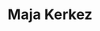 ---
SICRIS: 15295
draft: false
fixName: maja_kerkez
location: R3.04 - Dekanat
mailInfo: maja.kerkez@fri.uni-lj.si
officeHours: null
profName: Maja Kerkez
profTitle: Dekanat
telephoneInfo: null
title: Maja Kerkez
---
